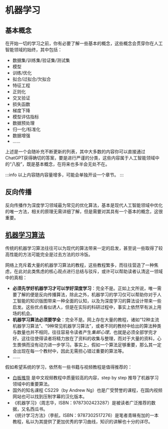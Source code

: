 # 机器学习

## 基本概念

在开始一切的学习之前，你有必要了解一些基本的概念，这些概念会贯穿你在人工智能领域的始终，其中包括：

- 数据集/训练集/验证集/测试集
- 模型
- 训练/优化
- 拟合/过拟合/欠拟合
- 特征工程
- 正则化
- 交叉验证
- 损失函数
- 梯度下降
- 模型评估指标
- 数据预处理
- 归一化/标准化
- 数据增强
- ......

上述是一个会随补充不断更新的列表，其中大多数的内容你可以直接通过ChatGPT获得确切的答案，要是进行严谨的分类，这些内容属于人工智能领域中的“八股”，既是基本概念，在将来也多半会无处不在。

:::info
以上内容随内容量增多，可能会单独开设一个章节。
:::

## 反向传播

反向传播作为深度学习领域最为常见的优化算法，基本是现代人工智能领域中优化的唯一方法，相关的原理无需详细了解，但是需要对其具有一个基本的概念，这很重要。

## <u>机器学习算法</u>

传统的机器学习算法往往可以为现代的算法带来一定的启发，甚至说一些取得了较高性能的方法可能完全是过去方法的炒冷饭。

网络上充斥着大量的机器学习算法的教程，这些教程繁多，而往往营造了一种焦虑，在此对此类焦虑的核心观点进行总结与驳斥，或许可以帮助读者认清这一领域中的真相：

- **必须先学好机器学习才可以学好深度学习**：完全不是。正如上文所说，唯一需要了解的便是反向传播算法，除此之外，机器学习的学习仅可以帮助你对于人工智能的知识版图带来一种全面的认知，以及为深度学习的算法设计带来一些启发。这些优点看似诱人，但是在实际的科研过程中，事实上依然罕有派上用场的机会。
- **机器学习算法必须要学全**：完全不是。网上存在大量的教程，诸如“12种主流机器学习算法”、“9种常见机器学习算法”，或者不同的教材中给出的算法种类与数量也并不相同，往往容易令读者产生*集邮心理*，也就是必须全部学完才好。这往往使得读者将精力放在了资料的收集与整理，而对于大量的资料，心生畏惧而没有动力进一步学习。事实上，假如一个算法足够重要，那么其一定会出现在每一个教材中，因此无需担心错过重要的算法等。
- ......

假如希望系统的学习，依然有一些书籍与视频教程是值得推荐的：

- [白板推导](https://www.bilibili.com/video/BV1aE411o7qd/) 是中文视频教程中质量较高的内容，step by step 推导了机器学习领域中的重要算法。
- 国外的知名课程 CS229（by Andrew Ng）也是广受赞誉的课程，在国内视频网站也可以找到压制字幕的汉化版本。
- 《机器学习》（周志华，ISBN：9787302423287）是被读者广泛推荐的数据，又名西瓜书。
- 《统计学习方法》（李航，ISBN：9787302517276）是笔者青睐有加的一本教程，私以为其提供了更加优秀的学习曲线，知识的讲解也十分的详尽。